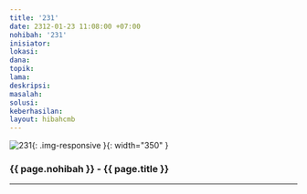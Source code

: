 ```yaml
---
title: '231'
date: 2312-01-23 11:08:00 +07:00
nohibah: '231'
inisiator: 
lokasi: 
dana: 
topik: 
lama: 
deskripsi: 
masalah: 
solusi: 
keberhasilan: 
layout: hibahcmb
---
```


![231](/static/img/hibahcmb/231.png){: .img-responsive }{: width="350" }

### {{ page.nohibah }} - {{ page.title }}

---
